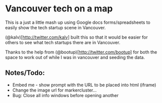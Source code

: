 # Vancouver tech on a map

This is a just a little mash up using Google docs forms/spreadsheets to easily show the tech startup scene in Vancouver.

(@kalv)[http://twitter.com/kalv] built this so that it would be easier for others to see what tech startups there are in Vancouver.

Thanks to the help from (@bootup)[http://twitter.com/bootup] for both the space to work out of while I was in vancouver and seeding the data.

## Notes/Todo:
- Embed me - show prompt with the URL to be placed into html (iframe)
- Change the image url for markercluster...
- Bug: Close all info windows before opening another